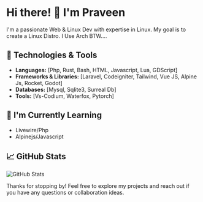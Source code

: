 # Hi there! 👋 I'm Praveen

I'm a passionate Web & Linux Dev with expertise in Linux. My goal is to create a Linux Distro. I Use Arch BTW....

## 🔧 Technologies & Tools

- **Languages:** [Php, Rust, Bash, HTML, Javascript, Lua, GDScript]
- **Frameworks & Libraries:** [Laravel, Codeigniter, Tailwind, Vue JS, Alpine Js, Rocket, Godot]
- **Databases:** [Mysql, Sqlite3, Surreal Db]
- **Tools:** [Vs-Codium, Waterfox, Pytorch]

## 🌱 I'm Currently Learning

- Livewire/Php
- Alpinejs/Javascript

## 📈 GitHub Stats

![GitHub Stats](https://github-readme-stats.vercel.app/api?username=end3r-man&show_icons=true&theme=radical)


Thanks for stopping by! Feel free to explore my projects and reach out if you have any questions or collaboration ideas.

